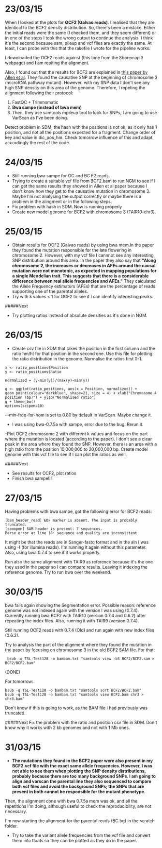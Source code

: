 23/03/15
===

When I looked at the plots for **OCF2 (Galvao reads)**. I realised that they are identical to the BCF2 density distribution. So, there's been a mistake. Either the initial reads were the same (I checked them, and they seem different) or in one of the steps I took the wrong output to continue the analysis. I think it's the second because sam, pileup and vcf files are exactly the same. At least, I can probe with this that the rakefile I wrote for the pipeline works. 

I downloaded the OCF2 reads against (this time from the Shoremap 3 webpage) and I am repiting the alignment. 

Also, I found out that the results for BCF2 are explained in [this paper by Allen et al](http://www.ncbi.nlm.nih.gov/pmc/articles/PMC3772335/#SM3). They found the causative SNP at the beginning of chromosome 3  (microRNA pathway mutant). However, with my SNP data I don't see any high SNP density on this area of the genome. Therefore, I repeting the alignment following their protocol:

1. FastQC + Trimmomatic
2. **Bwa sampe (instead of bwa mem)**
3. Then, they use samtools mpileup tool to look for SNPs, I am going to use VarScan as I've been doing. 


Detect problem in SDM, the hash with the positions is not ok, as it only has 1 position, and not all the positions expected for a fragment. Change order of key and value in dic_pos_hm. Check tomorrow influence of this and adapt accordingly the rest of the code. 

24/03/15
===

- Still running bwa sampe for OC and BC F2 reads. 
- Trying to create a suitable vcf file from BCF2.bam to run NGM to see if I can get the same results they showed in Allen et al paper because I don't know how they get to the causative mutation in chromosome 3. Maybe I'm not analysing the output correctly or maybe there is a problem in the alingment or in the following steps.  
- Fix problem with hash in SDM. Now is running properly 
- Create new model genome for BCF2 with chromosome 3 (TAIR10-chr3). 


25/03/15
===
- Obtain results for OCF2 (Galvao reads) by using bwa mem.In the paper they found the mutation responsible for the late flowering in chromosome 2. However, with my vcf file I cannnot see any interesting SNP distribution around this area. In the paper they also say that **"Along chromosome 2, the increases or decreases in AFEs around the causal mutation were not monotonic, as expected in mapping populations for a single Mendelian trait. This suggests that there is a considerable difference between real allele frequencies and AFEs."** They calculated the Allele Frequency estimators (AFEs) that are the percentage of reads supporting one of the parental alleles. 
- Try with k values < 1 for OCF2 to see if I can identify interesting peaks.

#####Next

- Try plotting ratios instead of absolute densities as it's done in NGM. 


26/03/15
===

- Create csv file in SDM that takes the position in the first column  and the ratio hm/ht for that position in the second one. Use this file for plotting the ratio distribution in the genome. Normalise the ratios first 0-1. 

```
x <- ratio_positions$Position
y <- ratio_positions$Ratio

normalized = (y-min(y))/(max(y)-min(y))

g <- ggplot(ratio_positions, aes(x = Position, normalized)) + geom_point(colour="darkblue", shape=21, size = 4) + xlab("Chromosome 4 position (bp)") + ylab("Normalised ratio")
g + theme_bw()
options(scipen=10)
```

--min-freq-for-hom is set to 0.80 by default in VarScan. Maybe change it. 

- I was using bwa-0.7.5a with sampe, error due to the bug. Rerun it. 

-Plot OCF2 chromosome 2 with different k values and focus on the part where the mutation is located (according to the paper). I don't see a clear peak in the area where they found the SNP. However, there is an area with a high ratio from the position 10,000,000 to 20,000,000 bp. Create model genome with this vcf file to see if I can plot the ratios as well. 

#####Next
- See results for OCF2, plot ratios
- Finish bwa sampe!!! 


27/03/15
===

Having problems with bwa sampe, got the following error for BCF2 reads: 

```
[bam_header_read] EOF marker is absent. The input is probably truncated.
[samopen] SAM header is present: 7 sequences.
Parse error at line 18: sequence and quality are inconsistent
```

It might be that the reads are in Sanger-fastq format and in the aln I was using -I (for illumina reads). I'm running it again without this parameter. Also, using bwa 0.7.4 to see if it works properly. 

Run also the same alignment with TAIR9 as reference because it's the one they used in the paper so I can compare results. Leaving it indexing the reference genome. Try to run bwa over the weekend. 

30/03/15
===

bwa fails again showing the Segmentation error. Possible reason: reference genome was not indexed again with the version I was using (0.7.4). Currently running bwa BCF2 with TAIR10 (version 0.7.4 and 0.6.2) after repeating the index files. Also, running it with TAIR9 (version 0.7.4).

Still running OCF2 reads with 0.7.4 (Old) and run again with new index files (0.6.2). 

Try to analysis the part of the alignment where they found the mutation in the paper by focusing on chromosome 3 in the old BCF2 SAM file. For that:

```
 bsub -q TSL-Test128 -o bambam.txt "samtools view -bS BCF2/BCF2.sam > BCF2/BCF2.bam" 
 ```
 (DONE)
 
 For tomorrow:
 
 ```
 bsub -q TSL-Test128 -o bambam.txt "samtools sort BCF2/BCF2.bam"
 bsub -q TSL-Test128 -o bambam.txt "samtools view BCF2.bam chr3 > chr3.bam"
  ```
 Don't know if this is going to work, as the BAM file I had previously was truncated. 
 
#####Next
Fix the problem with the ratio and position csv file in SDM. Don't know why it works with 2 kb genomes and not with 1 Mb ones. 
 
31/03/15
===
- **The mutations they found in the BCF2 paper were also present in my BCF2.vcf file with the exact same allele frequencies. However, I was not able to see them when plotting the SNP density distributions, probably because there are too many background SNPs. I am going to align and varscan the parental line they also sequenced to compare both vcf files and avoid the background SNPs; the SNPs that are present in both cannot be responsible for the mutant phenotype.** 

Then, the alignment done with bwa 0.7.5a mem was ok, and all the repetitions I'm doing, although useful to check the reproducibility, are not necessary. 

I'm now starting the alignment for the parental reads (BC.bg) in the scratch folder. 

- Try to take the variant allele frequencies from the vcf file and convert them into floats so they can be plotted as they do in the paper. 


